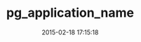 ---
layout: post
title:  "pg_application_name"
repo:   "fiksu/pg_application_name"
date:   2015-02-18 17:15:18
gemurl: http://github.com/fiksu/pg_application_name
---